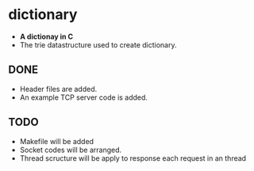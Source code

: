 # dictionary
- **A dictionay in C**
- The trie datastructure used to create dictionary.

## DONE
- Header files are added.
- An example TCP server code is added.

## TODO
- Makefile will be added
- Socket codes will be arranged.
- Thread scructure will be apply to response each request in an thread


